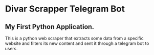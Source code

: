 # Divar Scrapper Telegram Bot
## My First Python Application.
This is a python web scraper that extracts some data from a specific website and filters its new content and sent it through a telegram bot to users.